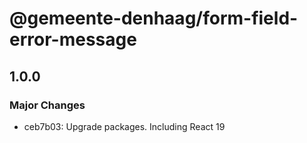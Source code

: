 # @gemeente-denhaag/form-field-error-message

## 1.0.0

### Major Changes

- ceb7b03: Upgrade packages. Including React 19
